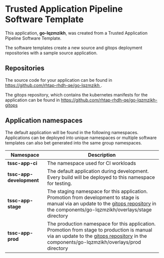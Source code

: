 # Trusted Application Pipeline Software Template

This application, **go-lqzmzikh**, was created from a Trusted Application Pipeline Software Template.

The software templates create a new source and gitops deployment repositories with a sample source application. 

## Repositories

The source code for your application can be found in [https://github.com/rhtap-rhdh-qe/go-lqzmzikh ](https://github.com/rhtap-rhdh-qe/go-lqzmzikh ).
 
The gitops repository, which contains the kubernetes manifests for the application can be found in 
[https://github.com/rhtap-rhdh-qe/go-lqzmzikh-gitops ](https://github.com/rhtap-rhdh-qe/go-lqzmzikh-gitops ) 

## Application namespaces 

The default application will be found in the following namespaces. Applications can be deployed into unique namespaces or multiple software templates can also bet generated into the same group namespaces.  

|  Namespace   |  Description   |  
| -------- | -------- |
| **tssc-app-ci** | The namespace used for CI workloads |
| **tssc-app-development** | The default application during development. Every build will be deployed to this namespace for testing. |
| **tssc-app-stage** | The staging namespace for this application. Promotion from development to stage is manual via an update to the [gitops repository](https://github.com/rhtap-rhdh-qe/go-lqzmzikh-gitops ) in the components/go-lqzmzikh/overlays/stage directory |
| **tssc-app-prod** | The production namespace for this application. Promotion from stage to production is manual via an update to the [gitops repository](https://github.com/rhtap-rhdh-qe/go-lqzmzikh-gitops ) in the components/go-lqzmzikh/overlays/prod directory |